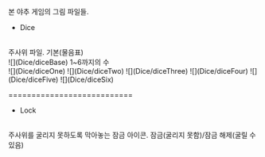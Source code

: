 본 야추 게임의 그림 파일들.

+ Dice
</br>
주사위 파일.
기본(물음표)
</br>
![](Dice/diceBase)
1~6까지의 수
</br>
![](Dice/diceOne)
![](Dice/diceTwo)
![](Dice/diceThree)
![](Dice/diceFour)
![](Dice/diceFive)
![](Dice/diceSix)

===========================

+ Lock
</br>
주사위를 굴리지 못하도록 막아놓는 잠금 아이콘.
잠금(굴리지 못함)/잠금 해제(굴릴 수 있음)
